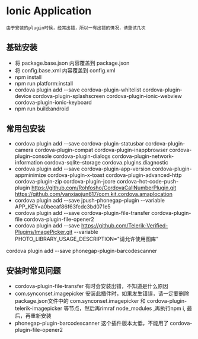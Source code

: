 # Ionic Application

```
由于安装的plugin时候，经常出错，所以一有出错的情况，请重试几次
```

## 基础安装

* 将 package.base.json 内容覆盖到 package.json
* 将 config.base.xml 内容覆盖到 config.xml
* npm install
* npm run platform:install
* cordova plugin add --save cordova-plugin-whitelist cordova-plugin-device cordova-plugin-splashscreen cordova-plugin-ionic-webview cordova-plugin-ionic-keyboard
* npm run build:android

## 常用包安装

* cordova plugin add --save cordova-plugin-statusbar cordova-plugin-camera cordova-plugin-compat cordova-plugin-inappbrowser cordova-plugin-console cordova-plugin-dialogs cordova-plugin-network-information cordova-sqlite-storage cordova.plugins.diagnostic
* cordova plugin add --save cordova-plugin-app-version cordova-plugin-appminimize cordova-plugin-x-toast cordova-plugin-advanced-http cordova-plugin-zip  cordova-plugin-jcore cordova-hot-code-push-plugin https://github.com/Rohfosho/CordovaCallNumberPlugin.git https://github.com/yanxiaojun617/com.kit.cordova.amaplocation
* cordova plugin add --save jpush-phonegap-plugin --variable APP_KEY=a0becaf86f63fcdc3bd071e5
* cordova plugin add --save cordova-plugin-file-transfer cordova-plugin-file cordova-plugin-file-opener2
* cordova plugin add --save https://github.com/Telerik-Verified-Plugins/ImagePicker.git --variable PHOTO_LIBRARY_USAGE_DESCRIPTION="请允许使用图库"

cordova plugin add --save phonegap-plugin-barcodescanner
## 安装时常见问题

* cordova-plugin-file-transfer 有时会安装出错，不知道是什么原因
* com.synconset.imagepicker 安装此插件时，如果发生错误，请一定要删除package.json文件中的 com.synconset.imagepicker 和 cordova-plugin-telerik-imagepicker 等节点，然后再rimraf node_modules ,再执行npm i,
最后，再重新安装
* phonegap-plugin-barcodescanner 这个插件版本太低，不能用了
cordova-plugin-file-opener2